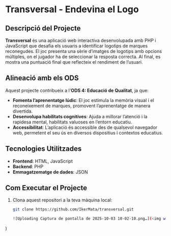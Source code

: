 # Transversal - Endevina el Logo

## Descripció del Projecte

**Transversal** és una aplicació web interactiva desenvolupada amb PHP i JavaScript que desafia els usuaris a identificar logotips de marques reconegudes. El joc presenta una sèrie d’imatges de logotips amb opcions múltiples, on el jugador ha de seleccionar la resposta correcta. Al final, es mostra una puntuació final que reflecteix el rendiment de l’usuari.

## Alineació amb els ODS

Aquest projecte contribueix a l'**ODS 4: Educació de Qualitat**, ja que:

- **Fomenta l’aprenentatge lúdic**: El joc estimula la memòria visual i el reconeixement de marques, promovent l’aprenentatge de manera divertida.  
- **Desenvolupa habilitats cognitives**: Ajuda a millorar l’atenció i la rapidesa mental, habilitats valuoses en l’entorn educatiu.  
- **Accessibilitat**: L’aplicació és accessible des de qualsevol navegador web, permetent el seu ús en diversos dispositius i contextos educatius.

## Tecnologies Utilitzades

- **Frontend**: HTML, JavaScript  
- **Backend**: PHP  
- **Emmagatzematge de dades**: JSON  

## Com Executar el Projecte

1. Clona aquest repositori a la teva màquina local:
   ```bash
   git clone https://github.com/IkerMata/transversal.git

   ![Uploading Captura de pantalla de 2025-10-03 10-02-10.png…](<img width="1186" height="496" alt="Captura de pantalla de 2025-10-03 10-02-10" src="https://github.com/user-attachments/assets/c38fd154-714b-412d-bb1c-54ba93f55979" />
)

